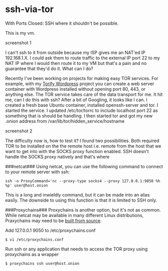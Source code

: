 # ssh-via-tor
With Ports Closed: SSH where it shouldn't be possible.

This is my vm.

screenshot 1

I can't ssh to it from outside because my ISP gives me an NAT'ed IP 192.168.1.X. I could ask them to route traffic to the external IP port 22 to my NAT IP where I would then route it to my VM but that's a pain and no guarantee that they'd do it.  What can I do?

Recently I've been working on projects for making easy TOR services. For example, with my [Torify Wordpress](https://github.com/tgeek77/tor-fied-wordpress) project you can create a web server container with Wordpress installed without opening port 80, 443, or anything else. The TOR service takes care of the data transport for me. It hit me, can I do this with ssh? After a bit of Googling, it looks like I can. I created a fresh base Ubuntu container, installed openssh-server and tor. I started the service. I updated /etc/tor/torrc to include localhost port 22 as something that is should be handling. I then started tor and got my new .onion address from /var/lib/tor/hidden_service/hostname

screenshot 2

The difficulty now is, how to test it? I found two possibilities. Both required TOR to be installed on the the remote host i.e. remote from the host that we want to get into with the SOCKS proxy function enabled. SSH doesn't handle the SOCKS proxy natively and that's where 

###netcat###
Using netcat, you can use the following command to connect to your remote server with ssh:

```
ssh -o ProxyCommand='nc --proxy-type socks4 --proxy 127.0.0.1:9050 %h %p' user@host.onion
```
This is a long and inwieldly command, but it can be made into an alias easily. The downside to using this function is that it is limited to SSH only.

###Proxychains###
Proxychains is another option, but it's not as common. While netcat may be available in many different Linux distributions, Praxychains may need to be [built from source](http://proxychains.sourceforge.net/).

Add 127.0.0.1 9050 to /etc/proxychains.conf

```
$ vi /etc/proxychains.conf
```

Run ssh or any application that needs to access the TOR proxy using proxychains as a wrapper

```
$ proxychains ssh user@host.onion
```




